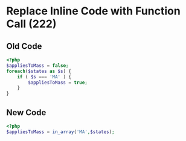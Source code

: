 # Replace Inline Code with Function Call (222)

## Old Code

```php
<?php
$appliesToMass = false;
foreach($states as $s) {
    if ( $s === 'MA' ) {
        $appliesToMass = true;
    }
}
```

## New Code

```php
<?php
$appliesToMass = in_array('MA',$states);
```